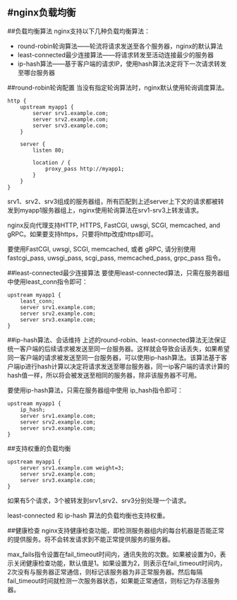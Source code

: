 #nginx负载均衡
----------------

##负载均衡算法
nginx支持以下几种负载均衡算法：

+ round-robin轮询算法——轮流将请求发送至各个服务器，nginx的默认算法
+ least-connected最少连接算法——将请求转发至活动连接最少的服务器
+ ip-hash算法——基于客户端的请求IP，使用hash算法决定将下一次请求转发至哪台服务器

##round-robin轮询配置
当没有指定轮询算法时，nginx默认使用轮询调度算法。

    http {
        upstream myapp1 {
            server srv1.example.com;
            server srv2.example.com;
            server srv3.example.com;
        }

        server {
            listen 80;

            location / {
                proxy_pass http://myapp1;
            }
        }
    }
srv1、srv2、srv3组成的服务器组，所有匹配到上述server上下文的请求都被转发到myapp1服务器组上，nginx使用轮询算法在srv1-srv3上转发请求。

nginx反向代理支持HTTP, HTTPS, FastCGI, uwsgi, SCGI, memcached, and gRPC。如果要支持https，只要将http改成https即可。

要使用FastCGI, uwsgi, SCGI, memcached, 或者 gRPC, 请分别使用 fastcgi_pass, uwsgi_pass, scgi_pass, memcached_pass,  grpc_pass 指令。

##least-connected最少连接算法
要使用least-connected算法，只需在服务器组中使用least_conn指令即可：

    upstream myapp1 {
        least_conn;
        server srv1.example.com;
        server srv2.example.com;
        server srv3.example.com;
    }

##ip-hash算法、会话维持
上述的round-robin、least-connected算法无法保证统一客户端的后续请求被发送至同一台服务器。这样就会导致会话丢失，如果希望同一客户端的请求被发送至同一台服务器，可以使用ip-hash算法。该算法基于客户端ip进行hash计算以决定将请求发送至哪台服务器，同一ip客户端的请求计算的hash值一样，所以将会被发送至相同的服务器，除非该服务器不可用。

要使用ip-hash算法，只需在服务器组中使用 ip_hash指令即可：

    upstream myapp1 {
        ip_hash;
        server srv1.example.com;
        server srv2.example.com;
        server srv3.example.com;
    }

##支持权重的负载均衡

    upstream myapp1 {
        server srv1.example.com weight=3;
        server srv2.example.com;
        server srv3.example.com;
    }
如果有5个请求，3个被转发到srv1,srv2、srv3分别处理一个请求。

least-connected 和 ip-hash 算法的负载均衡也支持权重。

##健康检查
nginx支持健康检查功能，即检测服务器组内的每台机器是否能正常的提供服务。将不会转发请求到不能正常提供服务的服务器。

max_fails指令设置在fail_timeout时间内，通讯失败的次数。如果被设置为0，表示关闭健康检查功能，默认值是1。如果设置为2，则表示在fail_timeout时间内，2次没有与服务器正常通信，则标记该服务器为非正常服务器。然后每隔fail_timeout时间就检测一次服务器状态，如果能正常通信，则标记为存活服务器。
